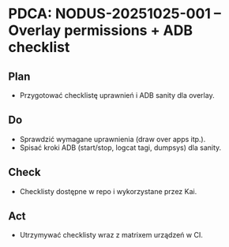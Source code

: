 # PDCA: NODUS-20251025-001 – Overlay permissions + ADB checklist

## Plan
- Przygotować checklistę uprawnień i ADB sanity dla overlay.

## Do
- Sprawdzić wymagane uprawnienia (draw over apps itp.).
- Spisać kroki ADB (start/stop, logcat tagi, dumpsys) dla sanity.

## Check
- Checklisty dostępne w repo i wykorzystane przez Kai.

## Act
- Utrzymywać checklisty wraz z matrixem urządzeń w CI.
